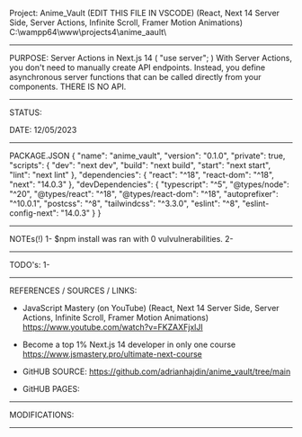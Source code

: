 Project: Anime_Vault (EDIT THIS FILE IN VSCODE)
(React, Next 14 Server Side, Server Actions, Infinite Scroll, Framer Motion Animations)
C:\wampp64\www\projects4\anime_aault\

------------------------------------------------------------------------------------------
PURPOSE:
Server Actions in Next.js 14 ( "use server"; )
With Server Actions, you don't need to manually create API endpoints. Instead, you define asynchronous server functions that can be called directly from your components. THERE IS 
NO API.

------------------------------------------------------------------------------------------
STATUS:

DATE: 12/05/2023

------------------------------------------------------------------------------------------
PACKAGE.JSON
{
"name": "anime_vault",
"version": "0.1.0",
"private": true,
"scripts": {
"dev": "next dev",
"build": "next build",
"start": "next start",
"lint": "next lint"
},
"dependencies": {
"react": "^18",
"react-dom": "^18",
"next": "14.0.3"
},
"devDependencies": {
"typescript": "^5",
"@types/node": "^20",
"@types/react": "^18",
"@types/react-dom": "^18",
"autoprefixer": "^10.0.1",
"postcss": "^8",
"tailwindcss": "^3.3.0",
"eslint": "^8",
"eslint-config-next": "14.0.3"
}
}

------------------------------------------------------------------------------------------
NOTEs(!)
1- $npm install was ran with 0 vulvulnerabilities.
2-

------------------------------------------------------------------------------------------

TODO's:
1-

-------------------------------------------------------------------------------------------
REFERENCES / SOURCES / LINKS:

- JavaScript Mastery (on YouTube)
  (React, Next 14 Server Side, Server Actions, Infinite Scroll, Framer Motion Animations)
  https://www.youtube.com/watch?v=FKZAXFjxlJI

- Become a top 1% Next.js 14 developer in only one course
  https://www.jsmastery.pro/ultimate-next-course

- GitHUB SOURCE:
  https://github.com/adrianhajdin/anime_vault/tree/main

- GitHUB PAGES:

------------------------------------------------------------------------------------------
MODIFICATIONS:

------------------------------------------------------------------------------------------

